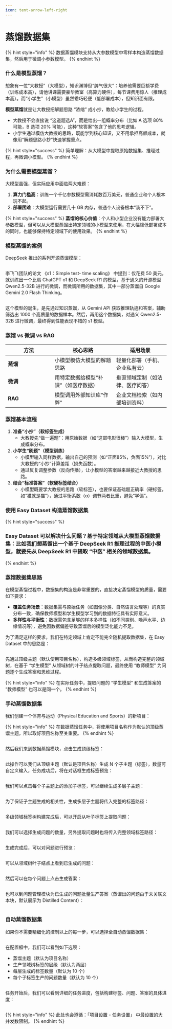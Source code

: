 ```yaml
---
icon: tent-arrow-left-right
---
```


# 蒸馏数据集

{% hint style="info" %}
数据蒸馏模块支持从大参数模型中零样本构造蒸馏数据集，然后用于微调小参数模型。
{% endhint %}

### **什么是模型蒸馏？**

想象有一位“大教授”（大模型），知识渊博但“脾气很大”：培养他需要巨额学费（训练成本高），请他讲课需要豪华教室（高算力硬件），每节课费用惊人（推理成本高）。而“小学生”（小模型）虽然乖巧轻便（低部署成本），但知识面有限。

**模型蒸馏**就是让大教授把解题思路 “浓缩” 成小抄，教给小学生的过程。

* 大教授不会直接说 “这道题选A”，而是给出一组概率分布（比如 A 选项 80% 可能，B 选项 20% 可能），这种“软答案”包含了他的思考逻辑。
* 小学生通过模仿大教授的思路，既能学到核心知识，又不用承担高额成本，就像用“解题思路小抄”快速掌握重点。

{% hint style="success" %}
简单理解：从大模型中提取原始数据集、推理过程，再微调小模型。
{% endhint %}

### **为什么需要模型蒸馏？**

大模型虽强，但实际应用中面临两大难题：

1. **算力门槛高**：训练一个千亿参数模型需消耗数百万美元，普通企业和个人根本玩不起。
2. **部署困难**：大模型运行需要几十 GB 内存，普通个人设备根本“装不下”。

{% hint style="success" %}
**蒸馏的核心价值**：个人和小型企业没有能力部署大参数模型，但可以从大模型蒸馏出特定领域的小模型来使用，在大幅降低部署成本的同时，也能够保持特定领域下的使用效果。
{% endhint %}

### **模型蒸馏的案例**

DeepSeek 推出的系列开源蒸馏模型：

<figure><img src="../.gitbook/assets/image (11).png" alt=""><figcaption></figcaption></figure>

李飞飞团队的论文 《s1：Simple test- time scaling》 中提到：仅花费 50 美元，就训练出一个比肩 ChatGPT o1 和 DeepSeek R1 的模型，基于通义的开源模型 Qwen2.5-32B 进行的微调，而微调所用的数据集，其中一部分蒸馏自 Google Gemini 2.0 Flash Thinking。

<figure><img src="../.gitbook/assets/image (10).png" alt=""><figcaption></figcaption></figure>

这个模型的诞生，是先通过知识蒸馏，从 Gemini API 获取推理轨迹和答案，辅助筛选出 1000 个高质量的数据样本。然后，再用这个数据集，对通义 Qwen2.5-32B 进行微调，最终得到性能表现不错的 s1 模型。

### **蒸馏 vs 微调 vs RAG**

<table data-header-hidden><thead><tr><th width="130.2265625">方法</th><th>核心思路</th><th>适用场景</th></tr></thead><tbody><tr><td><strong>蒸馏</strong></td><td>小模型模仿大模型的解题思路</td><td>轻量化部署（手机、企业私有云）</td></tr><tr><td><strong>微调</strong></td><td>用特定数据给模型“补课”（如医疗数据）</td><td>垂直领域定制（如法律、医疗问答）</td></tr><tr><td><strong>RAG</strong></td><td>模型调用外部知识库“作弊”</td><td>企业文档检索（如内部培训资料）</td></tr></tbody></table>

### **蒸馏基本流程**

1. **准备“小抄”（软标签生成）**
   * 大教授先“做一遍题”：用原始数据（如“这部电影很棒”）输入大模型，生成概率分布。
2. **小学生“刷题”（模型训练）**
   * 小模型输入同样数据，输出自己的预测（如“正面85%，负面15%”），对比大教授的“小抄”计算差距（损失函数）。
   * 通过反复调整参数（反向传播），让小模型的答案越来越接近大教授的思路。
3. **结合“标准答案”（软硬标签结合）**
   * 小模型既要学大教授的思路（软标签），也要保证基础题正确率（硬标签，如“猫就是猫”），通过平衡系数（α）调节两者比重，避免“学偏”。

### 使用 Easy Dataset 构造蒸馏数据集

{% hint style="success" %}
### Easy Dataset 可以解决什么问题？基于特定领域从大模型蒸馏数据集：比如我们想蒸馏出一个基于 DeepSeek R1 推理过程的中医小模型，就要先从 DeepSeek R1 中提取 “中医” 相关的领域数据集。
{% endhint %}

### 蒸馏数据集思路

在模型蒸馏过程中，数据集的构造是非常重要的，直接决定蒸馏模型的质量，需要如下要求：

* **覆盖任务场景**：数据集需与原始任务（如图像分类、自然语言处理等）的真实分布一致，确保教师模型和学生模型学习到的数据特征具有实际意义。
* **多样性与平衡性**：数据需包含足够的样本多样性（如不同类别、噪声水平、边缘情况等），避免因数据偏差导致蒸馏后的模型泛化能力不足。

为了满足这样的要求，我们在特定领域上肯定不能完全随机提取数据集，在 Easy Dataset 中的思路是：

<figure><img src="../.gitbook/assets/image (12).png" alt=""><figcaption></figcaption></figure>

先通过顶级主题（默认使用项目名称），构造多级领域标签，从而构造完整的领域树，在基于 “学生模型” 从领域树的叶子结点提取问题，最终使用 “教师模型” 为问题逐个生成答案和思维过程。

{% hint style="info" %}
在实际任务中，提取问题的 “学生模型” 和生成答案的 “教师模型” 也可以是同一个。
{% endhint %}

### 手动蒸馏数据集

我们创建一个体育与运动（Physical Education and Sports）的新项目：

{% hint style="info" %}
在数据蒸馏任务中，将使用项目名称作为默认的顶级蒸馏主题，所以取好项目名称至关重要。
{% endhint %}

<figure><img src="../.gitbook/assets/image (13).png" alt=""><figcaption></figcaption></figure>

然后我们来到数据蒸馏模块，点击生成顶级标签：

<figure><img src="../.gitbook/assets/image (16).png" alt=""><figcaption></figcaption></figure>

此操作可以我们从顶级主题（默认是项目名称）生成 N 个子主题（标签），数量可自定义输入，任务成功后，将在对话框生成标签预览：

<figure><img src="../.gitbook/assets/image (17).png" alt=""><figcaption></figcaption></figure>

我们可以点击每个子主题上的添加子标签，可以继续生成多层子主题：

<figure><img src="../.gitbook/assets/image (18).png" alt=""><figcaption></figcaption></figure>

为了保证子主题生成的相关性，生成多层子主题将传入完整的标签路径：

<figure><img src="../.gitbook/assets/image.png" alt=""><figcaption></figcaption></figure>

多级领域标签树构建完成后，可以开启从叶子标签上提取问题：

<figure><img src="../.gitbook/assets/image (1).png" alt=""><figcaption></figcaption></figure>

我们可以选择生成问题的数量，另外提取问题时也将传入完整领域标签路径：

<figure><img src="../.gitbook/assets/image (2).png" alt=""><figcaption></figcaption></figure>

生成完成后，可以对问题进行预览：

<figure><img src="../.gitbook/assets/image (3).png" alt=""><figcaption></figcaption></figure>

可以从领域树叶子结点上看到已生成的问题：

<figure><img src="../.gitbook/assets/image (4).png" alt=""><figcaption></figcaption></figure>

然后可以在每个问题上点击生成答案：

<figure><img src="../.gitbook/assets/image (5).png" alt=""><figcaption></figcaption></figure>

也可以到问题管理模块为已生成的问题批量生产答案（蒸馏出的问题由于未关联文本块，默认展示为 Distilled Content）：

<figure><img src="../.gitbook/assets/image (6).png" alt=""><figcaption></figcaption></figure>

### 自动蒸馏数据集

如果你不需要精细化的控制以上的每一步，可以选择全自动蒸馏数据集：

<figure><img src="../.gitbook/assets/image (7).png" alt=""><figcaption></figcaption></figure>

在配置框中，我们可以看到如下选项：

* 蒸馏主题（默认为项目名称）
* 生产领域树标签的层级（默认为两层）
* 每层生成的标签数量（默认为 10 个）
* 每个子标签生产的问题数量（默认为 10 个）

<figure><img src="../.gitbook/assets/image (8).png" alt=""><figcaption></figcaption></figure>

任务开始后，我们可以看到详细的任务进度，包括构建标签、问题、答案的具体进度：

<figure><img src="../.gitbook/assets/image (9).png" alt=""><figcaption></figcaption></figure>

{% hint style="info" %}
此处也会遵循：「项目设置 - 任务设置」 中最设置的大并发数限制。
{% endhint %}
